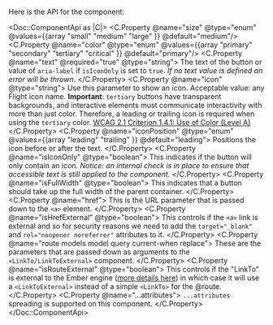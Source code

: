 Here is the API for the component:

<Doc::ComponentApi as |C|>
  <C.Property @name="size" @type="enum" @values={{array "small" "medium" "large" }} @default="medium"/>
  <C.Property @name="color" @type="enum" @values={{array "primary" "secondary" "tertiary" "critical" }} @default="primary"/>
  <C.Property @name="text" @required="true" @type="string">
    The text of the button or value of `aria-label` if `isIconOnly` is set to `true`. _If no text value is defined an error will be thrown._
  </C.Property>
  <C.Property @name="icon" @type="string">
    Use this parameter to show an icon. Acceptable value: any Flight icon name. **Important**: `tertiary` buttons have transparent backgrounds, and interactive elements must communicate interactivity with more than just color. Therefore, a leading or trailing icon is required when using the `tertiary` color. [WCAG 2.1 Criterion 1.4.1: Use of Color (Level A)](https://www.w3.org/WAI/WCAG21/quickref/?showtechniques=141#use-of-color)
  </C.Property>
  <C.Property @name="iconPosition" @type="enum" @values={{array "leading" "trailing" }} @default="leading">
    Positions the icon before or after the text.
  </C.Property>
  <C.Property @name="isIconOnly" @type="boolean">
    This indicates if the button will only contain an icon. _Notice: an internal check is in place to ensure that accessible text is still applied to the component._
  </C.Property>
  <C.Property @name="isFullWidth" @type="boolean">
    This indicates that a button should take up the full width of the parent container.
  </C.Property>
  <C.Property @name="href">
    This is the URL parameter that is passed down to the `<a>` element.
  </C.Property>
  <C.Property @name="isHrefExternal" @type="boolean">
    This controls if the `<a>` link is external and so for security reasons we need to add the `target="_blank"` and `rel="noopener noreferrer"` attributes to it.
  </C.Property>
  <C.Property @name="route models model query current-when replace">
    These are the parameters that are passed down as arguments to the `<LinkTo/LinkToExternal>` component.
  </C.Property>
  <C.Property @name="isRouteExternal" @type="boolean">
    This controls if the "LinkTo" is external to the Ember engine ([more details here](https://ember-engines.com/docs/link-to-external)) in which case it will use a `<LinkToExternal>` instead of a simple `<LinkTo>` for the @route.
  </C.Property>
  <C.Property @name="...attributes">
    `...attributes` spreading is supported on this component.
  </C.Property>
</Doc::ComponentApi>